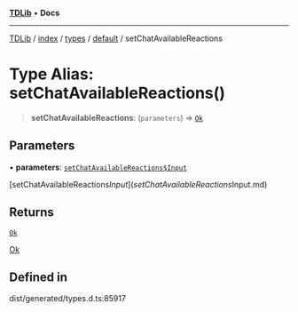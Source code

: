 [**TDLib**](../../../../../../README.md) • **Docs**

***

[TDLib](../../../../../../modules.md) / [index](../../../../../README.md) / [types](../../../README.md) / [default](../README.md) / setChatAvailableReactions

# Type Alias: setChatAvailableReactions()

> **setChatAvailableReactions**: (`parameters`) => [`Ok`](Ok.md)

## Parameters

• **parameters**: [`setChatAvailableReactions$Input`](setChatAvailableReactions$Input.md)

[setChatAvailableReactions$Input](setChatAvailableReactions$Input.md)

## Returns

[`Ok`](Ok.md)

[Ok](Ok.md)

## Defined in

dist/generated/types.d.ts:85917
